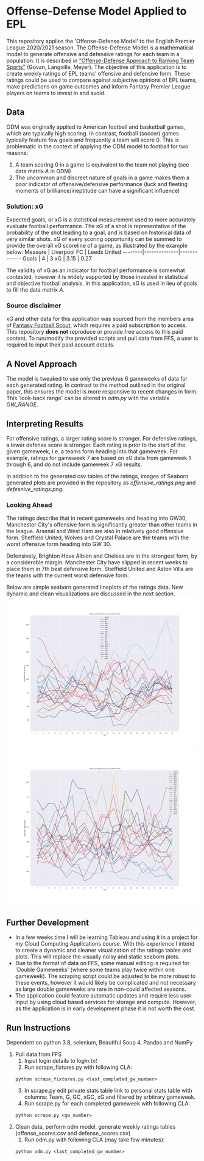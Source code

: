 # Offense-Defense Model Applied to EPL
This repository applies the 'Offense-Defense Model' to the English Premier League 2020/2021 season. The Offense-Defense Model is a mathematical model to generate offensive and defensive ratings for each team in a population. It is described in ["Offense-Defense Approach to Ranking
Team Sports"](http://citeseerx.ist.psu.edu/viewdoc/download?doi=10.1.1.141.5694&rep=rep1&type=pdf) (Govan, Langville, Meyer). 
The objective of this application is to create weekly ratings of EPL teams' offensive and defensive form. 
These ratings could be used to compare against subjective opinions of EPL teams, make predictions on game outcomes and inform Fantasy Premier League players on teams to invest in and avoid.

## Data
ODM was originally applied to American football and basketball games, which are typically high scoring. 
In contrast, football (soccer) games typically feature few goals and frequently a team will score 0. This is problematic in the context of applying the ODM model to football for two reasons:
1. A team scoring 0 in a game is equivalent to the team not playing (see data matrix *A* in ODM)
2. The uncommon and discreet nature of goals in a game makes them a poor indicator of offensive/defensive performance (luck and fleeting moments of brilliance/ineptitude can have a significant influence)

### Solution: xG
Expected goals, or xG is a statistical measurement used to more accurately evaluate football performance. 
The xG of a shot is representative of the probability of the shot leading to a goal, and is based on historical data of very similar shots. 
xG of every scoring opportunity can be summed to provide the overall xG scoreline of a game, as illustrated by the example below:
Measure | Liverpool FC | Leeds United
--------|--------------|-------------
Goals | 4 | 3
xG | 3.15 | 0.27

The validity of xG as an indicator for football performance is somewhat contested, however it is widely supported by those invested in statistical and objective football analysis. In this application, xG is used in lieu of goals to fill the data matrix *A*.

### Source disclaimer
xG and other data for this application was sourced from the members area of [Fantasy Football Scout](https://www.fantasyfootballscout.co.uk/), which requires a paid subscription to access.
This repository **does not** reproduce or provide free access to this paid content. To run/modify the provided scripts and pull data from FFS, a user is required to input their paid account details.

## A Novel Approach
The model is tweaked to use only the previous 6 gameweeks of data for each generated rating.
In contrast to the method outlined in the original paper, this ensures the model is more responsive to recent changes in form.
This 'look-back range' can be altered in *odm.py* with the variable *GW_RANGE*.

## Interpreting Results
For offensive ratings, a larger rating score is stronger. For defensive ratings, a lower defense score is stronger. Each rating is prior to the start of the given gameweek, i.e. a teams form heading into that gameweek.
For example, ratings for gameweek 7 are based on xG data from gameweek 1 through 6, and do not include gameweek 7 xG results.

In addition to the generated csv tables of the ratings, images of Seaborn generated plots are provided in the repository as *offensive_ratings.png* and *defesnive_ratings.png*.

### Looking Ahead
The ratings describe that in recent gameweeks and heading into GW30, Manchester City's offensive form is significantly greater than other teams in the league. Arsenal and West Ham are also in relatively good offensive form. Sheffield United, Wolves and Crystal Palace are the teams with the worst offensive form heading into GW 30.

Defensively, Brighton Hove Albion and Chelsea are in the strongest form, by a considerable margin. Manchester City have slipped in recent weeks to place them in 7th best defensive form. Sheffield United and Aston Villa are the teams with the current worst defensive form.

Below are simple seaborn generated lineplots of the ratings data. New dynamic and clean visualizations are discussed in the next section.
![Offensive Ratings](offensive_ratings.png)
![Defensive Ratings](defensive_ratings.png)

## Further Development
* In a few weeks time I will be learning Tableau and using it in a project for my Cloud Computing Applications course. With this experience I intend to create a dynamic and cleaner visualization of the ratings tables and plots. This will replace the visually noisy and static seaborn plots.
* Due to the format of data on FFS, some manual editing is required for 'Double Gameweeks' (where some teams play twice within one gameweek). The scraping script could be adjusted to be more robust to these events, however it would likely be complicated and not necessary as large double gameweeks are rare in non-covid affected seasons.
* The application could feature automatic updates and require less user input by using cloud based services for storage and compute. However, as the application is in early development phase it is not worth the cost.

## Run Instructions
Dependent on python 3.8, selenium, Beautiful Soup 4, Pandas and NumPy
1. Pull data from FFS
    1. Input login details to *login.txt*
    2. Run scrape_fixtures.py with following CLA:
    ```
    python scrape_fixtures.py <last_completed_gw_number>
    ```
    3. In scrape.py edit private stats table link to personal stats table with columns: Team, G, GC, xGC, xG and filtered by arbitrary gameweek.
    4. Run scrape.py for each completed gameweek with following CLA:
    ```
    python scrape.py <gw_number>
    ```
 2. Clean data, perform odm model, generate weekly ratings tables (offense_scores.csv and defense_scores.csv)
    1. Run odm.py with following CLA (may take few minutes):
    ```
    python odm.py <last_completed_gw_number>
    ```
 
